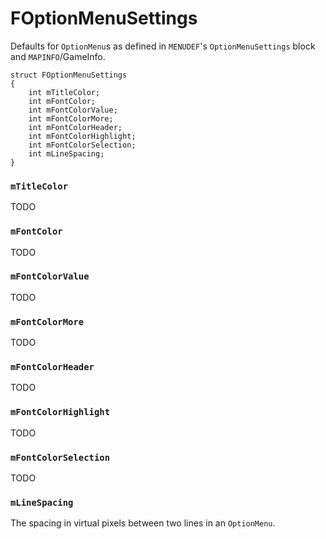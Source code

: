 # FOptionMenuSettings

Defaults for `OptionMenu`s as defined in `MENUDEF`'s `OptionMenuSettings` block
and `MAPINFO`/GameInfo.

```
struct FOptionMenuSettings
{
	int mTitleColor;
	int mFontColor;
	int mFontColorValue;
	int mFontColorMore;
	int mFontColorHeader;
	int mFontColorHighlight;
	int mFontColorSelection;
	int mLineSpacing;
}
```

### `mTitleColor`

TODO

### `mFontColor`

TODO

### `mFontColorValue`

TODO

### `mFontColorMore`

TODO

### `mFontColorHeader`

TODO

### `mFontColorHighlight`

TODO

### `mFontColorSelection`

TODO

### `mLineSpacing`

The spacing in virtual pixels between two lines in an `OptionMenu`.

<!-- EOF -->
